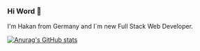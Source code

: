 ### Hi Word 👋

I'm Hakan from Germany and I`m new Full Stack Web Developer.



[![Anurag's GitHub stats](https://github-readme-stats.vercel.app/api?username=Hakan-Ekinci)](https://github.com/anuraghazra/github-readme-stats)
